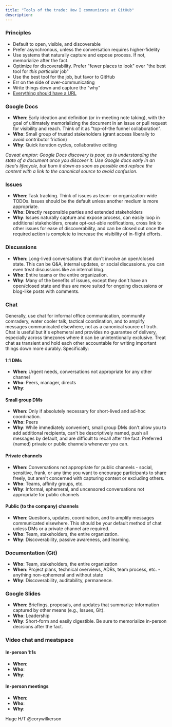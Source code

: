 ```yaml
---
title: "Tools of the trade: How I communicate at GitHub"
description:
---
```


### Principles

* Default to open, visible, and discoverable
* Prefer asynchronous, unless the conversation requires higher-fidelity
* Use systems that naturally capture and expose process. If not, memorialize after the fact.
* Optimize for discoverability. Prefer "fewer places to look" over "the best tool for _this particular_ job"
* Use the best tool for the job, but favor to GitHub
* Err on the side of over-communicating
* Write things down and capture the "why"
* [Everything should have a URL](https://ben.balter.com/2015/11/12/why-urls/)

### Google Docs

* **When**: Early ideation and definition (or in-meeting note taking), with the goal of ultimately memorializing the document in an issue or pull request for visibility and reach. Think of it as "top-of-the funnel collaboration".
* **Who**: Small group of trusted stakeholders (grant access liberally to avoid contributor friction)
* **Why**: Quick iteration cycles, collaborative editing

*Caveat emptor: Google Docs discovery is poor, as is understanding the state of a document once you discover it. Use Google docs early in an idea's lifecycle, but burn it down as soon as possible and replace the content with a link to the canonical source to avoid confusion.*

### Issues

* **When**: Task tracking. Think of issues as team- or organization-wide TODOs. Issues should be the default unless another medium is more appropriate.
* **Who**: Directly responsible parties and extended stakeholders
* **Why**: Issues naturally capture and expose process, can easily loop in additional stakeholders, create opt-out-able notifications, cross link to other issues for ease of discoverability, and can be closed out once the required action is complete to increase the visibility of in-flight efforts.

### Discussions

* **When**: Long-lived conversations that don't involve an open/closed state. This can be Q&A, internal updates, or social discussions. you can even treat discussions like an internal blog.
* **Who**: Entire teams or the entire organization.
* **Why**: Many of the benefits of issues, except they don't have an open/closed state and thus are more suited for ongoing discussions or blog-like posts with comments.

### Chat

Generally, use chat for informal office communication, community comradery, water cooler talk, tactical coordination, and to amplify messages communicated elsewhere, not as a canonical source of truth. Chat is useful but it's ephemeral and provides no guarantee of delivery, especially across timezones where it can be unintentionally exclusive. Treat chat as transient and hold each other accountable for writing important things down more durably. Specifically:

#### 1:1 DMs

* **When**: Urgent needs, conversations not appropriate for any other channel
* **Who**: Peers, manager, directs
* **Why**: 

#### Small group DMs

* **When**: Only if absolutely necessary for short-lived and ad-hoc coordination. 
* **Who**: Peers
* **Why**: While immediately convenient, small group DMs don't allow you to add additional recipients, can't be descriptively named, push all messages by default, and are difficult to recall after the fact. Preferred (named) private or public channels whenever you can.

#### Private channels

* **When**: Conversations not appropriate for public channels - social, sensitive, frank, or any time you want to encourage participants to share freely, but aren't concerned with capturing context or excluding others.
* **Who**: Teams, affinity groups, etc.
* **Why**: Informal, ephemeral, and uncensored conversations not appropriate for public channels

#### Public (to the company) channels

* **When**: Questions, updates, coordination, and to amplify messages communicated elsewhere. This should be your default method of chat unless DMs or a private channel are required.
* **Who**: Team, stakeholders, the entire organization.
* **Why**: Discoverability, passive awareness, and learning.

### Documentation (Git)

* **Who**: Team, stakeholders, the entire organization
* **When**: Project plans, technical overviews, ADRs, team process, etc. - anything non-ephemeral and without state
* **Why**: Discoverability, auditability, permanence.
 
### Google Slides

* **When**: Briefings, proposals, and updates that summarize information captured by other means (e.g., Issues, Git). 
* **Who**: Leadership
* **Why**: Short-form and easily digestible. Be sure to memorialize in-person decisions after the fact.

### Video chat and meatspace

#### In-person 1:1s

* **When**: 
* **Who**:
* **Why**:

#### In-person meetings

* **When**: 
* **Who**: 
* **Why**:

Huge H/T @corywilkerson